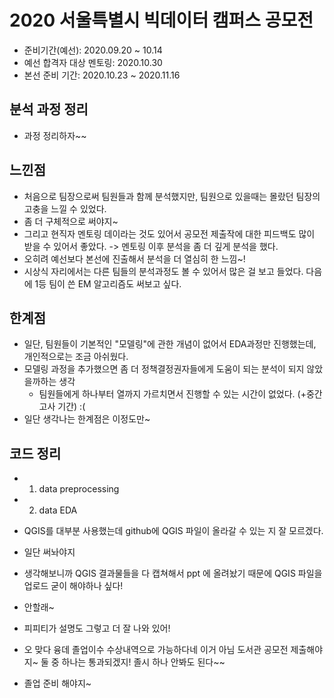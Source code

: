 # 2020 서울특별시 빅데이터 캠퍼스 공모전
- 준비기간(예선): 2020.09.20 ~ 10.14
- 예선 합격자 대상 멘토링: 2020.10.30
- 본선 준비 기간: 2020.10.23 ~ 2020.11.16

## 분석 과정 정리
- 과정 정리하자~~

## 느낀점
- 처음으로 팀장으로써 팀원들과 함께 분석했지만, 팀원으로 있을때는 몰랐던 팀장의 고충을 느낄 수 있었다.
- 좀 더 구체적으로 써야지~<br/>
- 그리고 현직자 멘토링 데이라는 것도 있어서 공모전 제출작에 대한 피드백도 많이 받을 수 있어서 좋았다. -> 멘토링 이후 분석을 좀 더 깊게 분석을 했다.
- 오히려 예선보다 본선에 진출해서 분석을 더 열심히 한 느낌~!
- 시상식 자리에서는 다른 팀들의 분석과정도 볼 수 있어서 많은 걸 보고 들었다. 다음에 1등 팀이 쓴 EM 알고리즘도 써보고 싶다.

## 한계점
- 일단, 팀원들이 기본적인 "모델링"에 관한 개념이 없어서 EDA과정만 진행했는데, 개인적으로는 조금 아쉬웠다.
- 모델링 과정을 추가했으면 좀 더 정책결정권자들에게 도움이 되는 분석이 되지 않았을까하는 생각
  - 팀원들에게 하나부터 열까지 가르치면서 진행할 수 있는 시간이 없었다. (+중간고사 기간) :(
- 일단 생각나는 한계점은 이정도만~


## 코드 정리
- 1. data preprocessing
- 2. data EDA
 - QGIS를 대부분 사용했는데 github에 QGIS 파일이 올라갈 수 있는 지 잘 모르겠다.
 - 일단 써놔야지
 - 생각해보니까 QGIS 결과물들을 다 캡쳐해서 ppt 에 올려놨기 때문에 QGIS 파일을 업로드 굳이 해야하나 싶다!
 - 안할래~



 - 피피티가 설명도 그렇고 더 잘 나와 있어!
 - 오 맞다 융데 졸업이수 수상내역으로 가능하다네 이거 아님 도서관 공모전 제출해야지~ 둘 중 하나는 통과되겠지! 졸시 하나 안봐도 된다~~
 - 졸업 준비 해야지~
